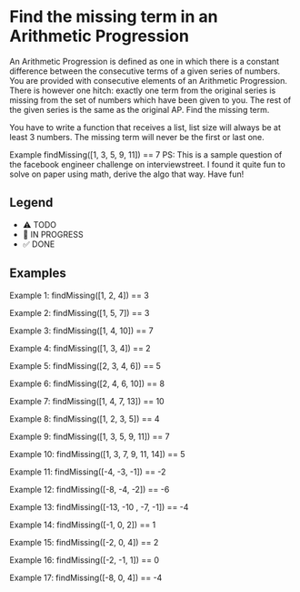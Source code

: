# Find the missing term in an Arithmetic Progression

An Arithmetic Progression is defined as one in which there is a constant difference between the consecutive terms of a given series of numbers. You are provided with consecutive elements of an Arithmetic Progression. There is however one hitch: exactly one term from the original series is missing from the set of numbers which have been given to you. The rest of the given series is the same as the original AP. Find the missing term.

You have to write a function that receives a list, list size will always be at least 3 numbers. The missing term will never be the first or last one.

Example
findMissing([1, 3, 5, 9, 11]) == 7
PS: This is a sample question of the facebook engineer challenge on interviewstreet. I found it quite fun to solve on paper using math, derive the algo that way. Have fun!

## Legend

- ⚠ TODO
- 🚧 IN PROGRESS
- ✅ DONE

## Examples

Example 1:
findMissing([1, 2, 4]) == 3

Example 2:
findMissing([1, 5, 7]) == 3

Example 3:
findMissing([1, 4, 10]) == 7

Example 4:
findMissing([1, 3, 4]) == 2

Example 5:
findMissing([2, 3, 4, 6]) == 5

Example 6:
findMissing([2, 4, 6, 10]) == 8

Example 7:
findMissing([1, 4, 7, 13]) == 10

Example 8:
findMissing([1, 2, 3, 5]) == 4

Example 9:
findMissing([1, 3, 5, 9, 11]) == 7

Example 10:
findMissing([1, 3, 7, 9, 11, 14]) == 5

Example 11:
findMissing([-4, -3, -1]) == -2

Example 12:
findMissing([-8, -4, -2]) == -6

Example 13:
findMissing([-13, -10 , -7, -1]) == -4

Example 14:
findMissing([-1, 0, 2]) == 1

Example 15:
findMissing([-2, 0, 4]) == 2

Example 16:
findMissing([-2, -1, 1]) == 0

Example 17:
findMissing([-8, 0, 4]) == -4
